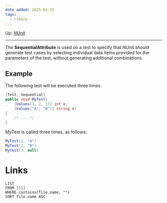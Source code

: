 ```yaml
---
date_added: 2025-02-15
tags:
  - csharp
---
```

Up: [NUnit](NUnit.md)
___
 The **SequentialAttribute** is used on a test to specify that NUnit should generate test cases by selecting individual data items provided for the parameters of the test, without generating additional combinations.
## Example

The following test will be executed three times.

```csharp
[Test, Sequential]
public void MyTest(
    [Values(1, 2, 3)] int x,
    [Values("A", "B")] string s)
{
    /* ... */
}
```

MyTest is called three times, as follows:

```csharp
MyTest(1, "A")
MyTest(2, "B")
MyTest(3, null)
```
# Links
```dataview
LIST
FROM [[]]
WHERE contains(file.name, "")
SORT file.name ASC
```
